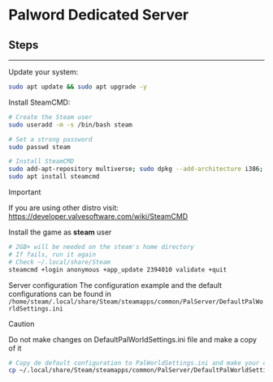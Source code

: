 # Palword Dedicated Server

## Steps
---

Update your system:
```bash
sudo apt update && sudo apt upgrade -y
```

Install SteamCMD:
```bash
# Create the Steam user
sudo useradd -m -s /bin/bash steam

# Set a strong password
sudo passwd steam

# Install SteamCMD
sudo add-apt-repository multiverse; sudo dpkg --add-architecture i386; sudo apt update
sudo apt install steamcmd
```
>[!IMPORTANT]
>If you are using other distro visit: https://developer.valvesoftware.com/wiki/SteamCMD

Install the game as **steam** user
```bash
# 2GB+ will be needed on the steam's home directory
# If fails, run it again
# Check ~/.local/share/Steam
steamcmd +login anonymous +app_update 2394010 validate +quit
```
Server configuration
The configuration example and the default configurations can be found in  `/home/steam/.local/share/Steam/steamapps/common/PalServer/DefaultPalWorldSettings.ini`

>[!CAUTION]
>Do not make changes on DefaultPalWorldSettings.ini file and make a copy of it

```bash
# Copy de default configuration to PalWorldSettings.ini and make your customization
cp ~/.local/share/Steam/steamapps/common/PalServer/DefaultPalWorldSettings.ini ~/.local/share/Steam/steamapps/common/PalServer/Pal/Saved/Config/LinuxServer/PalWorldSettings.ini
```

